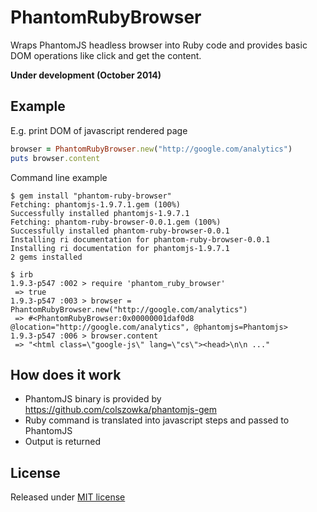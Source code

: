 PhantomRubyBrowser
===============

Wraps PhantomJS headless browser into Ruby code and provides basic DOM operations like click and get the content.

**Under development (October 2014)**

Example
-------
E.g. print DOM of javascript rendered page
```ruby
browser = PhantomRubyBrowser.new("http://google.com/analytics")
puts browser.content
```

Command line example
```
$ gem install "phantom-ruby-browser"
Fetching: phantomjs-1.9.7.1.gem (100%)
Successfully installed phantomjs-1.9.7.1
Fetching: phantom-ruby-browser-0.0.1.gem (100%)
Successfully installed phantom-ruby-browser-0.0.1
Installing ri documentation for phantom-ruby-browser-0.0.1
Installing ri documentation for phantomjs-1.9.7.1
2 gems installed

$ irb
1.9.3-p547 :002 > require 'phantom_ruby_browser'
 => true
1.9.3-p547 :003 > browser = PhantomRubyBrowser.new("http://google.com/analytics")
 => #<PhantomRubyBrowser:0x00000001daf0d8 @location="http://google.com/analytics", @phantomjs=Phantomjs>
1.9.3-p547 :006 > browser.content
 => "<html class=\"google-js\" lang=\"cs\"><head>\n\n ..."
```

How does it work
----------------
 * PhantomJS binary is provided by https://github.com/colszowka/phantomjs-gem
 * Ruby command is translated into javascript steps and passed to PhantomJS
 * Output is returned

License
-------
Released under [MIT license](https://github.com/aufi/photo_geoloader/blob/master/LICENSE)
